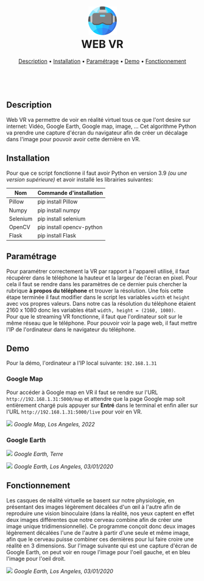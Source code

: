 <h1 align="center" >
    <img src="https://raw.githubusercontent.com/Game-K-Hack/VRweb/main/images/WebVR.png" width=75 />
    <br>
    WEB VR
</h1>

<p align="center">
  <a href="#Description">Description</a> •
  <a href="#Installation">Installation</a> •
  <a href="#Paramétrage">Paramétrage</a> •
  <a href="#Demo">Demo</a> •
  <a href="#Fonctionnement">Fonctionnement</a>
</p>

<br>
<br>
<br>

## Description

Web VR va permettre de voir en réalité virtuel tous ce que l'ont desire sur internet: Vidéo, Google Earth, Google map, image, ... Cet algorithme Python va prendre une capture d'écran du navigateur afin de créer un décalage dans l'image pour pouvoir avoir cette dernière en VR.

## Installation

Pour que ce script fonctionne il faut avoir Python en version 3.9 *(ou une version supérieure)* et avoir installé les librairies suivantes:

| Nom | Commande d'installation |
| ------ | ------ |
| Pillow | pip install Pillow |
| Numpy | pip install numpy |
| Selenium | pip install selenium |
| OpenCV | pip install opencv-python |
| Flask | pip install Flask

## Paramétrage

Pour paramétrer correctement la VR par rapport à l'appareil utilisé, il faut récupérer dans le téléphone la hauteur et la largeur de l'écran en pixel. Pour cela il faut se rendre dans les paramètres de ce dernier puis chercher la rubrique **à propos du téléphone** et trouver la résolution. Une fois cette étape terminée il faut modifier dans le script les variables `width` et `height` avec vos propres valeurs. Dans notre cas la résolution du téléphone étaient 2160 x 1080 donc les variables était `width, height = (2160, 1080)`.
<br>
Pour que le streaming VR fonctionne, il faut que l'ordinateur soit sur le même réseau que le téléphone. Pour pouvoir voir la page web, il faut mettre l'IP de l'ordinateur dans le navigateur du téléphone.

## Demo

Pour la démo, l'ordinateur a l'IP local suivante: `192.168.1.31`

### Google Map

Pour accéder à Google map en VR il faut se rendre sur l'URL `http://192.168.1.31:5000/map` et attendre que la page Google map soit entièrement chargé puis appuyer sur **Entré** dans le terminal et enfin aller sur l'URL `http://192.168.1.31:5000/live` pour voir en VR.

![](https://raw.githubusercontent.com/Game-K-Hack/VRweb/main/images/Clipboard01.png)
*Google Map, Los Angeles, 2022*

### Google Earth

![](https://raw.githubusercontent.com/Game-K-Hack/VRweb/main/images/Clipboard02.png)
*Google Earth, Terre*

![](https://raw.githubusercontent.com/Game-K-Hack/VRweb/main/images/Clipboard03.png)
*Google Earth, Los Angeles, 03/01/2020*

## Fonctionnement

Les casques de réalité virtuelle se basent sur notre physiologie, en présentant des images légèrement décalées d'un œil à l'autre afin de reproduire une vision binoculaire (dans la réalité, nos yeux captent en effet deux images différentes que notre cerveau combine afin de créer une image unique tridimensionnelle). Ce programme conçoit donc deux images légèrement décalées l'une de l'autre à partir d'une seule et même image, afin que le cerveau puisse combiner ces dernières pour lui faire croire une réalité en 3 dimensions. Sur l'image suivante qui est une capture d'écran de Google Earth, on peut voir en rouge l'image pour l'oeil gauche, et en bleu l'image pour l'oeil droit.

![](https://raw.githubusercontent.com/Game-K-Hack/VRweb/main/images/screenshot.png)
*Google Earth, Los Angeles, 03/01/2020*
